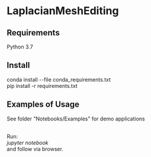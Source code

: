 # LaplacianMeshEditing

## Requirements
Python 3.7

## Install
conda install --file conda_requirements.txt <br>
pip install -r requirements.txt

## Examples of Usage
See folder "Notebooks/Examples" for demo applications <br><br>

Run:  <br>
<i>jupyter notebook </i><br>
and follow via browser.
